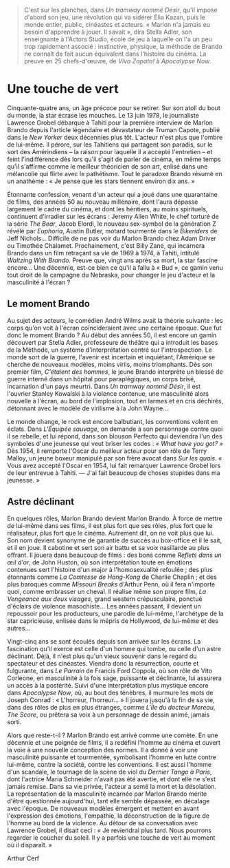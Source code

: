 > C'est sur les planches, dans _Un tramway nommé Désir_, qu'il impose d'abord son jeu, une révolution qui va sidérer Elia Kazan, puis le monde entier, public, cinéastes et acteurs. « Marlon n'a jamais eu besoin d'apprendre à jouer. Il savait », dira Stella Adler, son enseignante à l'Actors Studio, école de jeu à laquelle on l'a un peu trop rapidement associé : instinctive, physique, la méthode de Brando ne connaît de fait aucun équivalent dans l'histoire du cinéma. La preuve en 25 chefs-d'œuvre, de _Viva Zapata!_ à _Apocalypse Now_.

# Une touche de vert

Cinquante-quatre ans, un âge précoce pour se retirer. Sur son atoll du bout du monde, la star écrase les mouches. Le 13 juin 1978, le journaliste Lawrence Grobel débarque à Tahiti pour la première interview de Marlon Brando depuis l'article légendaire et dévastateur de Truman Capote, publié dans le _New Yorker_ deux décennies plus tôt. L'acteur n'est plus que l'ombre de lui-même. Il pérore, sur les Tahitiens qui partagent son paradis, sur le sort des Amérindiens – la raison pour laquelle il a accepté l'entretien – et feint l'indifférence dès lors qu'il s'agit de parler de cinéma, en même temps qu'il s'affirme comme le meilleur théoricien de son art, enlisé dans une mélancolie qui flirte avec le pathétisme. Tout le paradoxe Brando résumé en un anathème : « Je pense que les stars tiennent environ dix ans. »

Étonnante confession, venant d'un acteur qui a joué dans une quarantaine de films, des années 50 au nouveau millénaire, dont l'aura dépasse largement le cadre du cinéma, et dont les héritiers, au moins spirituels, continuent d'irradier sur les écrans : Jeremy Allen White, le chef torturé de la série _The Bear_, Jacob Elordi, le nouveau sex-symbol de la génération Z révélé par _Euphoria_, Austin Butler, motard tourmenté dans le _Bikeriders_ de Jeff Nichols... Difficile de ne pas voir du Marlon Brando chez Adam Driver ou Timothée Chalamet. Prochainement, c'est Billy Zane, qui incarnera Brando dans un film retraçant sa vie de 1969 à 1974, à Tahiti, intitulé _Waltzing With Brando_. Preuve que, vingt ans après sa mort, la star fascine encore... Une décennie, est-ce bien ce qu'il a fallu à « Bud », ce gamin venu tout droit de la campagne du Nebraska, pour changer le jeu d'acteur et la masculinité à l'écran ?

## Le moment Brando

Au sujet des acteurs, le comédien André Wilms avait la théorie suivante : les corps qu'on voit à l'écran coïncideraient avec une certaine époque. Que fut donc le moment Brando ? Au début des années 50, il est encore un gamin découvert par Stella Adler, professeure de théâtre qui a introduit les bases de la Méthode, un système d'interprétation centré sur l'introspection. Le monde sort de la guerre, l'avenir est incertain et inquiétant, l'Amérique se cherche de nouveaux modèles, moins virils, moins triomphants. Dès son premier film, _C'étaient des hommes_, le jeune Brando interprète un blessé de guerre interné dans un hôpital pour paraplégiques, un corps brisé, incarnation d'un pays meurtri. Dans _Un tramway nommé Désir_, il est l'ouvrier Stanley Kowalski à la violence contenue, une masculinité alors nouvelle à l'écran, au bord de l'implosion, tout en larmes et en cris déchirés, détonnant avec le modèle de virilisme à la John Wayne...

Le monde change, le rock est encore balbutiant, les conventions volent en éclats. Dans _L'Équipée sauvage_, on demande à son personnage contre quoi il se rebelle, et lui répond, dans son blouson Perfecto qui deviendra l'un des symboles d'une jeunesse qui veut briser les codes : _« What have you got? »_ Dès 1954, il remporte l'Oscar du meilleur acteur pour son rôle de Terry Malloy, un jeune boxeur manipulé par son frère avocat dans _Sur les quais_. « Vous avez accepté l'Oscar en 1954, lui fait remarquer Lawrence Grobel lors de leur entrevue à Tahiti. — J'ai fait beaucoup de choses stupides dans ma jeunesse. »

## Astre déclinant

En quelques rôles, Marlon Brando devient Marlon Brando. À force de mettre de lui-même dans ses films, il est plus fort que ses rôles, plus fort que le réalisateur, plus fort que le cinéma. Autrement dit, on ne voit plus que lui. Son nom devient synonyme de garantie de succès au box-office et il le sait, et il en joue. Il cabotine et sert son air battu et sa voix nasillarde au plus offrant. Il jouera dans beaucoup de films : des bons comme _Reflets dans un œil d'or_, de John Huston, où son interprétation toute en émotions contenues sert l'histoire d'un major à l'homosexualité refoulée ; des plus étonnants comme _La Comtesse de Hong-Kong_ de Charlie Chaplin ; et des plus baroques comme _Missouri Breaks_ d'Arthur Penn, où il fera n'importe quoi, comme embrasser un cheval. Il réalise même son propre film, _La Vengeance aux deux visages_, grand western crépusculaire, ponctué d'éclairs de violence masochiste... Les années passant, il devient un repoussoir pour les producteurs, une parodie de lui-même, l'archétype de la star capricieuse, enlisée dans le mépris de Hollywood, de lui-même et des autres...

Vingt-cinq ans se sont écoulés depuis son arrivée sur les écrans. La fascination qu'il exerce est celle d'un homme qui tombe, ou celle d'un astre déclinant. Déjà, il n'est plus qu'un vieux souvenir dans le regard du spectateur et des cinéastes. Viendra donc la résurrection, courte et fulgurante, dans _Le Parrain_ de Francis Ford Coppola, où son rôle de Vito Corleone, en masculinité à la fois sage, puissante et déclinante, lui assurera un accès à la postérité. Suivi d'une interprétation plus mystique encore dans _Apocalypse Now_, où, au bout des ténèbres, il murmure les mots de Joseph Conrad : « L'horreur, l'horreur... » Il jouera jusqu'à la fin de sa vie, dans des rôles de plus en plus étranges, comme _L'Île du docteur Moreau_, _The Score_, ou prêtera sa voix à un personnage de dessin animé, jamais sorti.

Alors que reste-t-il ? Marlon Brando est arrivé comme une comète. En une décennie et une poignée de films, il a redéfini l'homme au cinéma et ouvert la voie à une nouvelle conception des normes. Il a donné à voir une masculinité puissante et tourmentée, symbolisant l'homme en lutte contre lui-même, contre la société, contre les conventions. Il est aussi l'homme d'un scandale, le tournage de la scène de viol du _Dernier Tango à Paris_, dont l'actrice Maria Schneider n'avait pas été avertie, et dont elle ne s'est jamais remise. Dans sa vie privée, l'acteur a semé la mort et la désolation. La représentation de la masculinité incarnée par Marlon Brando mérite d'être questionnée aujourd'hui, tant elle semble dépassée, en décalage avec l'époque. De nouveaux modèles émergent et mettent en avant l'expression des émotions, l'empathie, la déconstruction de la figure de l'homme au bord de la violence. Au détour de sa conversation avec Lawrence Grobel, il disait ceci : « Je reviendrai plus tard. Nous pourrons regarder le coucher du soleil. Il y a parfois une touche de vert au moment où il disparaît. »

<div class="author">Arthur Cerf</div>
